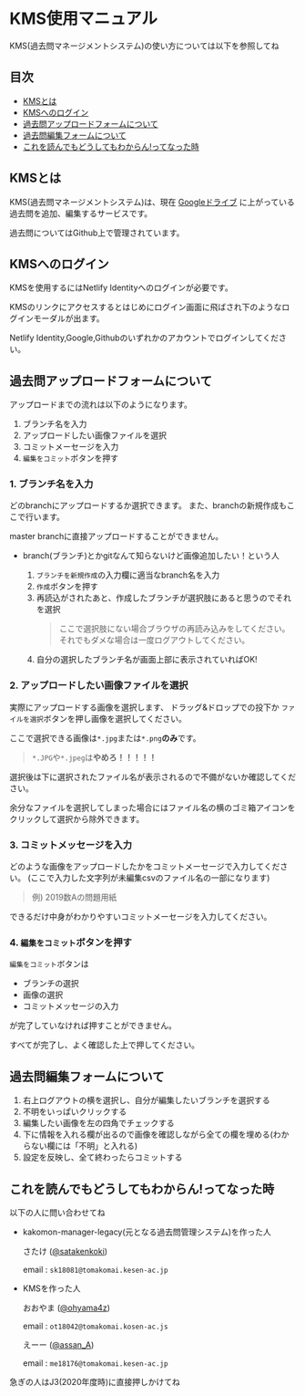 # KMS使用マニュアル
KMS(過去問マネージメントシステム)の使い方については以下を参照してね
## 目次
* [KMSとは](#about)
* [KMSへのログイン](#login)
* [過去問アップロードフォームについて](#upload)
* [過去問編集フォームについて](#edit)
* [これを読んでもどうしてもわからん!ってなった時](#help)

<a id="about"></a>
## KMSとは
KMS(過去問マネージメントシステム)は、現在 [Googleドライブ](https://drive.google.com/drive/u/0/folders/1_9maxePxGKNncFftuTUckgSsxZ8CaUd7) に上がっている過去問を追加、編集するサービスです。

過去問についてはGithub上で管理されています。

<a id="login"></a>
## KMSへのログイン
KMSを使用するにはNetlify Identityへのログインが必要です。

KMSのリンクにアクセスするとはじめにログイン画面に飛ばされ下のようなログインモーダルが出ます。

Netlify Identity,Google,Githubのいずれかのアカウントでログインしてください。


<a id="upload"></a>
## 過去問アップロードフォームについて
アップロードまでの流れは以下のようになります。
1. ブランチ名を入力
1. アップロードしたい画像ファイルを選択
1. コミットメーセージを入力
1. `編集をコミット`ボタンを押す

### 1. ブランチ名を入力
どのbranchにアップロードするか選択できます。
また、branchの新規作成もここで行います。

master branchに直接アップロードすることができません。

- branch(ブランチ)とかgitなんて知らないけど画像追加したい！という人

    1. `ブランチを新規作成`の入力欄に適当なbranch名を入力
    1. `作成`ボタンを押す
    1. 再読込がされたあと、作成したブランチが選択肢にあると思うのでそれを選択
        > ここで選択肢にない場合ブラウザの再読み込みをしてください。
        > それでもダメな場合は一度ログアウトしてください。
    1. 自分の選択したブランチ名が画面上部に表示されていればOK!

### 2. アップロードしたい画像ファイルを選択
実際にアップロードする画像を選択します、
ドラッグ&ドロップでの投下か
`ファイルを選択`ボタンを押し画像を選択してください。

ここで選択できる画像は`*.jpg`または`*.png`**のみ**です。
> `*.JPG`や`*.jpeg`は**やめろ！！！！！**

選択後は下に選択されたファイル名が表示されるので不備がないか確認してください。

余分なファイルを選択してしまった場合にはファイル名の横のゴミ箱アイコンをクリックして選択から除外できます。

### 3. コミットメッセージを入力
どのような画像をアップロードしたかをコミットメーセージで入力してください。
(ここで入力した文字列が未編集csvのファイル名の一部になります)
> 例) 2019数Aの問題用紙

できるだけ中身がわかりやすいコミットメーセージを入力してください。

### 4. `編集をコミット`ボタンを押す
`編集をコミット`ボタンは
* ブランチの選択
* 画像の選択
* コミットメッセージの入力

が完了していなければ押すことができません。

すべてが完了し、よく確認した上で押してください。

<a id="edit"></a>
## 過去問編集フォームについて
1. 右上ログアウトの横を選択し、自分が編集したいブランチを選択する
1. 不明をいっぱいクリックする
1. 編集したい画像を左の四角でチェックする
1. 下に情報を入れる欄が出るので画像を確認しながら全ての欄を埋める(わからない欄には「不明」と入れる)
1. 設定を反映し、全て終わったらコミットする
<a id="help"></a>
## これを読んでもどうしてもわからん!ってなった時
以下の人に問い合わせてね

- kakomon-manager-legacy(元となる過去問管理システム)を作った人

    さたけ ([@satakenkoki](https://twitter.com/satakenkoki))

    email : `sk18081@tomakomai.kesen-ac.jp`

- KMSを作った人

    おおやま ([@ohyama4z](https://twitter.com/ohyama4z))

    email : `ot18042@tomakomai.kosen-ac.js`

    えーー ([@assan_A](https://twitter.com/asann__A))

    email : `me18176@tomakomai.kesen-ac.jp`

急ぎの人はJ3(2020年度時)に直接押しかけてね

